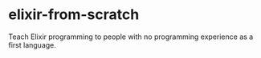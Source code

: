 # elixir-from-scratch
Teach Elixir programming to people with no programming experience as a first language.
